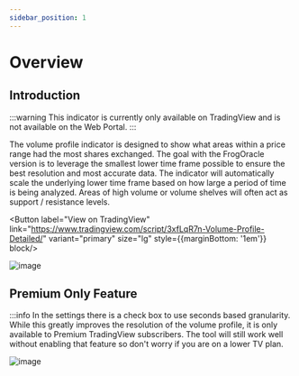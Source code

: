 ```yaml
---
sidebar_position: 1
---
```


# Overview

## Introduction

:::warning
This indicator is currently only available on TradingView and is not available on the Web Portal.
:::

The volume profile indicator is designed to show what areas within a price range had the most shares exchanged. The goal with the FrogOracle version is to leverage the smallest lower time frame possible to ensure the best resolution and most accurate data.  The indicator will automatically scale the underlying lower time frame based on how large a period of time is being analyzed. Areas of high volume or volume shelves will often act as support / resistance levels.

<Button label="View on TradingView" link="https://www.tradingview.com/script/3xfLqR7n-Volume-Profile-Detailed/" variant="primary" size="lg" style={{marginBottom: '1em'}} block/>

![image](_media/vpd/vpd_intro.png ':size=100%')

## Premium Only Feature

:::info
In the settings there is a check box to use seconds based granularity. While this greatly improves the resolution of the volume profile, it is only available to Premium TradingView subscribers. The tool will still work well without enabling that feature so don't worry if you are on a lower TV plan.

![image](_media/vpd/vpd_constraint.png ':size=600')
